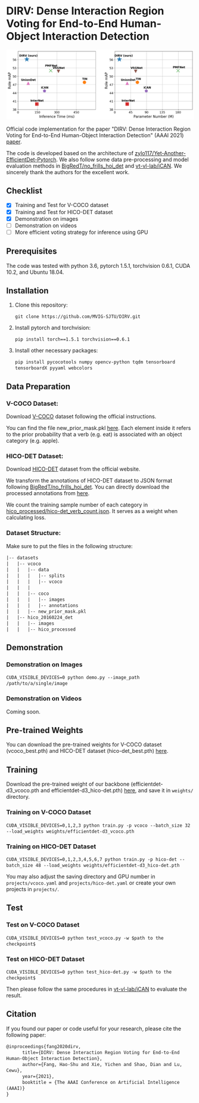 # DIRV: Dense Interaction Region Voting for End-to-End Human-Object Interaction Detection

<div align="center">
    <img src="compare.png", width="600">
</div>

Official code implementation for the paper "DIRV: Dense Interaction Region Voting for End-to-End Human-Object Interaction Detection" (AAAI 2021) [paper](https://arxiv.org/abs/2010.01005).

The code is developed based on the architecture of [zylo117/Yet-Another-EfficientDet-Pytorch](https://github.com/zylo117/Yet-Another-EfficientDet-Pytorch). We also follow some data pre-processing and model evaluation methods in [BigRedT/no_frills_hoi_det](https://github.com/BigRedT/no_frills_hoi_det) and [vt-vl-lab/iCAN](https://github.com/vt-vl-lab/iCAN). We sincerely thank the authors for the excellent work.



## Checklist

+ [x] Training and Test for V-COCO dataset
+ [x] Training and Test for HICO-DET dataset
+ [x] Demonstration on images
+ [ ] Demonstration on videos
+ [ ] More efficient voting strategy for inference using GPU

## Prerequisites

The code was tested with python 3.6,  pytorch 1.5.1, torchvision 0.6.1, CUDA 10.2, and Ubuntu 18.04.

## Installation 

1. Clone this repository:

   ```
   git clone https://github.com/MVIG-SJTU/DIRV.git
   ```

2. Install pytorch and torchvision:

   ```
   pip install torch==1.5.1 torchvision==0.6.1
   ```

3. Install other necessary packages:

   ```
   pip install pycocotools numpy opencv-python tqdm tensorboard tensorboardX pyyaml webcolors
   ```

## Data Preparation

### V-COCO Dataset:

Download [V-COCO](https://github.com/s-gupta/v-coco) dataset following the official instructions. 

You can find the file new_prior_mask.pkl [here](https://drive.google.com/drive/folders/14xXUb5l_SugfWiRXX3o8jgKXMNac1c7_?usp=sharing). Each element inside it refers to the prior probability that a verb (e.g. eat) is associated with an object category (e.g. apple).

### HICO-DET Dataset:

Download [HICO-DET](http://www-personal.umich.edu/~ywchao/hico/) dataset from the official website.

We transform the annotations of HICO-DET dataset to JSON format following [BigRedT/no_frills_hoi_det](https://github.com/BigRedT/no_frills_hoi_det). You can directly download the processed annotations from [here](https://drive.google.com/drive/folders/14xXUb5l_SugfWiRXX3o8jgKXMNac1c7_?usp=sharing).

We count the training sample number of each category in [hico_processed/hico-det_verb_count.json](https://drive.google.com/drive/folders/14xXUb5l_SugfWiRXX3o8jgKXMNac1c7_?usp=sharing). It serves as a weight when calculating loss.

### Dataset Structure:

Make sure to put the files in the following structure:

```
|-- datasets
|   |-- vcoco
|	|	|-- data
|	|	|	|-- splits
|	|	|	|-- vcoco
|	|	|
|	|	|-- coco
|	| 	|	|-- images
|	|	|	|-- annotations
|	|	|-- new_prior_mask.pkl   
|   |-- hico_20160224_det
|	|	|-- images
|	|	|-- hico_processed
```

## Demonstration
### Demonstration on Images

```
CUDA_VISIBLE_DEVICES=0 python demo.py --image_path /path/to/a/single/image
```

### Demonstration on Videos

Coming soon.

## Pre-trained Weights

You can download the pre-trained weights for V-COCO dataset (vcoco_best.pth) and HICO-DET dataset (hico-det_best.pth) [here](https://drive.google.com/drive/folders/14xXUb5l_SugfWiRXX3o8jgKXMNac1c7_?usp=sharing).

## Training

Download the pre-trained weight of our backbone (efficientdet-d3_vcoco.pth and efficientdet-d3_hico-det.pth) [here](https://drive.google.com/drive/folders/14xXUb5l_SugfWiRXX3o8jgKXMNac1c7_?usp=sharing), and save it in `weights/` directory. 

### Training on V-COCO Dataset

```
CUDA_VISIBLE_DEVICES=0,1,2,3 python train.py -p vcoco --batch_size 32 --load_weights weights/efficientdet-d3_vcoco.pth
```

### Training on HICO-DET Dataset

```
CUDA_VISIBLE_DEVICES=0,1,2,3,4,5,6,7 python train.py -p hico-det --batch_size 48 --load_weights weights/efficientdet-d3_hico-det.pth
```

You may also adjust the saving directory and GPU number in `projects/vcoco.yaml` and `projects/hico-det.yaml` or create your own projects in `projects/`.

## Test 

### Test on V-COCO Dataset

```
CUDA_VISIBLE_DEVICES=0 python test_vcoco.py -w $path to the checkpoint$
```

### Test on HICO-DET Dataset

```
CUDA_VISIBLE_DEVICES=0 python test_hico-det.py -w $path to the checkpoint$
```

Then please follow the same procedures in [vt-vl-lab/iCAN](https://github.com/vt-vl-lab/iCAN) to evaluate the result.

## Citation

If you found our paper or code useful for your research, please cite the following paper:
```
@inproceedings{fang2020dirv,
      title={DIRV: Dense Interaction Region Voting for End-to-End Human-Object Interaction Detection}, 
      author={Fang, Hao-Shu and Xie, Yichen and Shao, Dian and Lu, Cewu},
      year={2021},
      booktitle = {The AAAI Conference on Artificial Intelligence (AAAI)}
}
```

